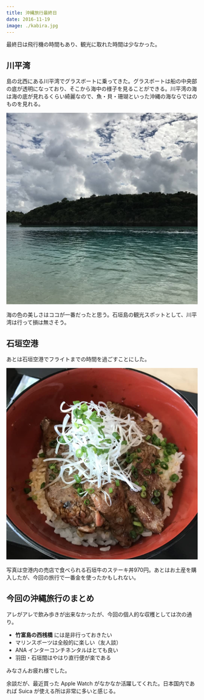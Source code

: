 ```yaml
---
title: 沖縄旅行最終日
date: 2016-11-19
image: ./kabira.jpg
---
```


最終日は飛行機の時間もあり、観光に取れた時間は少なかった。

## 川平湾

島の北西にある川平湾でグラスボートに乗ってきた。グラスボートは船の中央部の底が透明になっており、そこから海中の様子を見ることができる。川平湾の海は海の底が見れるくらい綺麗なので、魚・貝・珊瑚といった沖縄の海ならではのものを見れる。

![川平湾](./kabira.jpg)

海の色の美しさはココが一番だったと思う。石垣島の観光スポットとして、川平湾は行って損は無さそう。

## 石垣空港

あとは石垣空港でフライトまでの時間を過ごすことにした。

![石垣牛のステーキ丼](./steak.jpg)

写真は空港内の売店で食べられる石垣牛のステーキ丼970円。あとはお土産を購入したが、今回の旅行で一番金を使ったかもしれない。

## 今回の沖縄旅行のまとめ

アレがアレで飲み歩きが出来なかったが、今回の個人的な収穫としては次の通り。

- **竹富島の西桟橋** には是非行っておきたい
- マリンスポーツは全般的に楽しい（友人談）
- ANA インターコンチネンタルはとても良い
- 羽田・石垣間はやはり直行便が楽である

みなさんお疲れ様でした。

余談だが、最近買った Apple Watch がなかなか活躍してくれた。日本国内であれば Suica が使える所は非常に多いと感じる。
